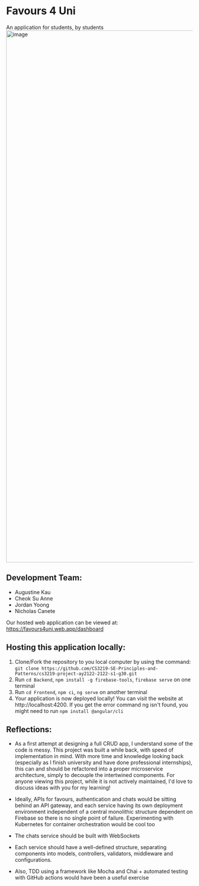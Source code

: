 # Favours 4 Uni
An application for students, by students
<img width="1437" alt="image" src="https://github.com/nicholas-gcc/favours4uni/assets/69677864/87e15700-e391-412b-b3ab-19f006a9ed1f">



## Development Team:
* Augustine Kau
* Cheok Su Anne
* Jordan Yoong
* Nicholas Canete

Our hosted web application can be viewed at: 
https://favours4uni.web.app/dashboard


## Hosting this application locally:
1. Clone/Fork the repository to you local computer by using the command: `git clone https://github.com/CS3219-SE-Principles-and-Patterns/cs3219-project-ay2122-2122-s1-g30.git`
2. Run `cd Backend`, `npm install -g firebase-tools`, `firebase serve` on one terminal
3. Run `cd Frontend`, `npm ci`, `ng serve` on another terminal
4. Your application is now deployed locally! You can visit the website at http://localhost:4200. If you get the error command ng isn't found, you might need to run `npm install @angular/cli`

## Reflections:
* As a first attempt at designing a full CRUD app, I understand some of the code is messy. This project was built a while back, with speed of implementation in mind. With more time and knowledge looking back (especially as I finish university and have done professional internships), this can and should be refactored into a proper microservice architecture, simply to decouple the intertwined components. For anyone viewing this project, while it is not actively maintained, I'd love to discuss ideas with you for my learning!
  
* Ideally, APIs for favours, authentication and chats would be sitting behind an API gateway, and each service having its own deployment environment independent of a central monolithic structure dependent on Firebase so there is no single point of failure. Experimenting with Kubernetes for container orchestration would be cool too
  
* The chats service should be built with WebSockets
  
* Each service should have a well-defined structure, separating components into models, controllers, validators, middleware and configurations.

* Also, TDD using a framework like Mocha and Chai + automated testing with GitHub actions would have been a useful exercise




